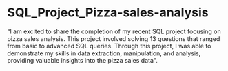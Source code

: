 # SQL_Project_Pizza-sales-analysis

“I am excited to share the completion of my recent SQL project focusing on pizza sales analysis. This project involved solving 13 questions that ranged from basic to advanced SQL queries. Through this project, I was able to demonstrate my skills in data extraction, manipulation, and analysis, providing valuable insights into the pizza sales data".

